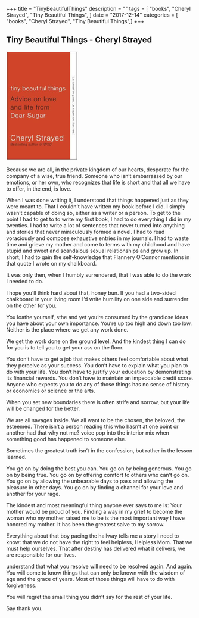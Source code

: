 +++
title = "TinyBeautifulThings"
description = ""
tags = [
"books",
    "Cheryl Strayed",
    "Tiny Beautiful Things",
]
date = "2017-12-14"
categories = [
"books",
    "Cheryl Strayed",
    "Tiny Beautiful Things",]
+++

## Tiny Beautiful Things - Cheryl Strayed

![Tiny Beautiful Things - Cheryl Strayed](/static/img/tinybeautifulthings.jpg "Tiny Beautiful Things - Cheryl Strayed")


Because we are all, in the private kingdom of our hearts, desperate for the company of a wise, true friend. Someone who isn’t embarrassed by our emotions, or her own, who recognizes that life is short and that all we have to offer, in the end, is love.

When I was done writing it, I understood that things happened just as they were meant to. That I couldn’t have written my book before I did. I simply wasn’t capable of doing so, either as a writer or a person. To get to the point I had to get to to write my first book, I had to do everything I did in my twenties. I had to write a lot of sentences that never turned into anything and stories that never miraculously formed a novel. I had to read voraciously and compose exhaustive entries in my journals. I had to waste time and grieve my mother and come to terms with my childhood and have stupid and sweet and scandalous sexual relationships and grow up. In short, I had to gain the self-knowledge that Flannery O’Connor mentions in that quote I wrote on my chalkboard.


It was only then, when I humbly surrendered, that I was able to do the work I needed to do.

I hope you’ll think hard about that, honey bun. If you had a two-sided chalkboard in your living room I’d write humility on one side and surrender on the other for you.

You loathe yourself, sthe and yet you’re consumed by the grandiose ideas you have about your own importance. You’re up too high and down too low. Neither is the place where we get any work done.

We get the work done on the ground level. And the kindest thing I can do for you is to tell you to get your ass on the floor.

You don’t have to get a job that makes others feel comfortable about what they perceive as your success. You don’t have to explain what you plan to do with your life. You don’t have to justify your education by demonstrating its financial rewards. You don’t have to maintain an impeccable credit score. Anyone who expects you to do any of those things has no sense of history or economics or science or the arts.

When you set new boundaries there is often strife and sorrow, but your life will be changed for the better.


We are all savages inside. We all want to be the chosen, the beloved, the esteemed. There isn’t a person reading this who hasn’t at one point or another had that why not me? voice pop into the interior mix when something good has happened to someone else.

Sometimes the greatest truth isn’t in the confession, but rather in the lesson learned.

You go on by doing the best you can. You go on by being generous. You go on by being true. You go on by offering comfort to others who can’t go on. You go on by allowing the unbearable days to pass and allowing the pleasure in other days. You go on by finding a channel for your love and another for your rage.

The kindest and most meaningful thing anyone ever says to me is: Your mother would be proud of you. Finding a way in my grief to become the woman who my mother raised me to be is the most important way I have honored my mother. It has been the greatest salve to my sorrow.

Everything about that boy pacing the hallway tells me a story I need to know: that we do not have the right to feel helpless, Helpless Mom. That we must help ourselves. That after destiny has delivered what it delivers, we are responsible for our lives.

understand that what you resolve will need to be resolved again. And again. You will come to know things that can only be known with the wisdom of age and the grace of years. Most of those things will have to do with forgiveness.

You will regret the small thing you didn’t say for the rest of your life.

Say thank you.
